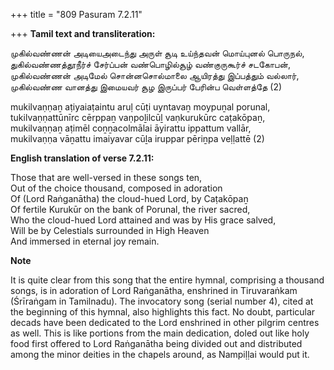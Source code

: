 +++
title = "809 Pasuram 7.2.11"

+++
**Tamil text and transliteration:**

முகில்வண்ணன் அடியைஅடைந்து அருள் சூடி உய்ந்தவன் மொய்புனல் பொருநல்,  
துகில்வண்ணத்தூநீர்ச் சேர்ப்பன் வண்பொழில்சூழ் வண்குருகூர்ச் சடகோபன்,  
முகில்வண்ணன் அடிமேல் சொன்னசொல்மாலை ஆயிரத்து இப்பத்தும் வல்லார்,  
முகில்வண்ண வானத்து இமையவர் சூழ இருப்பர் பேரின்ப வெள்ளத்தே (2)

mukilvaṇṇaṉ aṭiyaiaṭaintu aruḷ cūṭi uyntavaṉ moypuṉal porunal,  
tukilvaṇṇattūnīrc cērppaṉ vaṇpoḻilcūḻ vaṇkurukūrc caṭakōpaṉ,  
mukilvaṇṇaṉ aṭimēl coṉṉacolmālai āyirattu ippattum vallār,  
mukilvaṇṇa vāṉattu imaiyavar cūḻa iruppar pēriṉpa veḷḷattē (2)

**English translation of verse 7.2.11:**

Those that are well-versed in these songs ten,  
Out of the choice thousand, composed in adoration  
Of (Lord Raṅganātha) the cloud-hued Lord, by Caṭakōpaṉ  
Of fertile Kurukūr on the bank of Porunal, the river sacred,  
Who the cloud-hued Lord attained and was by His grace salved,  
Will be by Celestials surrounded in High Heaven  
And immersed in eternal joy remain.

**Note**

It is quite clear from this song that the entire hymnal, comprising a thousand songs, is in adoration of Lord Raṅganātha, enshrined in Tiruvaraṅkam (Śrīraṅgam in Tamilnadu). The invocatory song (serial number 4), cited at the beginning of this hymnal, also highlights this fact. No doubt, particular decads have been dedicated to the Lord enshrined in other pilgrim centres as well. This is like portions from the main dedication, doled out like holy food first offered to Lord Raṅganātha being divided out and distributed among the minor deities in the chapels around, as Nampiḷḷai would put it.


